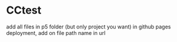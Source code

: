 # CCtest

add all files in p5 folder (but only project you want)
in github pages deployment, add on file path name in url

